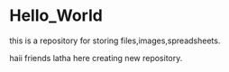 # Hello_World
this is a repository for storing files,images,spreadsheets.

haii friends
latha here creating new repository.
